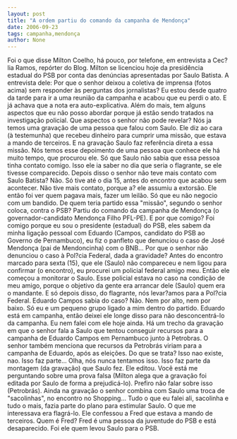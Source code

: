 ```yaml
---
layout: post
title: "A ordem partiu do comando da campanha de Mendonça"
date: 2006-09-23
tags: campanha,mendonça
author: None
---
```

Foi o que disse Milton Coelho, há pouco, por telefone, em entrevista a Cec?lia Ramos, repórter do Blog. 
Milton se licenciou hoje da presidência estadual do PSB por conta das denúncias apresentadas por Saulo Batista.
A entrevista dele:
Por que o senhor deixou a coletiva de imprensa (fotos acima) sem responder às perguntas dos jornalistas?
Eu estou desde quatro da tarde para ir a uma reunião da campanha e acabou que eu perdi o ato. E já achava que a nota era auto-explicativa. Além do mais, tem alguns aspectos que eu não posso abordar porque já estão sendo tratados na investigação policial. 
Que aspectos o senhor não pode revelar?
Nós ja temos uma gravação de uma pessoa que falou com Saulo. Ele diz ao cara (à testemunha) que recebeu dinheiro para cumprir uma missão, que estava a mando de terceiros. E na gravação Saulo faz referência direta a essa missão. Nós temos esse depoimento de uma pessoa que conhece ele há muito tempo, que procurou ele. Só que Saulo não sabia que essa pessoa tinha contato comigo. Isso ele ia saber no dia que seria o flagrante, se ele tivesse comparecido.
Depois disso o senhor não teve mais contato com Saulo Batista?
Não. Só tive até o dia 15, antes do encontro que acabou sem acontecer. Não tive mais contato, porque a? ele assumiu a extorsão. Ele então foi ver quem pagava mais, fazer um leilão. Só que eu não negocio com um bandido. 
De quem teria partido essa \"missão\", segundo o senhor coloca, contra o PSB?
Partiu do comando da campanha de Mendonça (o governador-candidato Mendonça Filho PFL-PE). E por que comigo? Foi comigo porque eu sou o presidente (estadual) do PSB, eles sabem da minha ligação pessoal com Eduardo (Campos, candidato do PSB ao Governo de Pernambuco), eu fiz o panfleto que denunciou o caso de José Mendonça (pai de Mendoncinha) com o BNB... 
Por que o senhor não denunciou o caso à Pol?cia Federal, dada a gravidade?
Antes do encontro marcado para sexta (15), que ele (Saulo) não compareceu e nem ligou para confirmar (o encontro), eu procurei um policial federal amigo meu. Então ele começou a monitorar o Saulo. Esse policial estava no caso na condição de meu amigo, porque o objetivo da gente era arrancar dele (Saulo) quem era o mandante. E só depois disso, do flagrante, nós levar?amos para a Pol?cia Federal. 
Eduardo Campos sabia do caso?
Não. Nem por alto, nem por baixo. Só eu e um pequeno grupo ligado a mim dentro do partido. Eduardo está em campanha, então deixei ele longe disso para não desconcentrá-lo da campanha. Eu nem falei com ele hoje ainda. 
Há um trecho da gravação em que o senhor fala a Saulo que tentou conseguir recursos para a campanha de Eduardo Campos em Pernambuco junto à Petrobras. O senhor também menciona que recursos da Petrobrás viriam para a campanha de Eduardo, após as eleições. Do que se trata?
Isso nao existe, nao. Isso faz parte... Olha, nós nunca tentamos isso. Isso faz parte da montagem (da gravação) que Saulo fez. Ele editou. Você está me perguntando sobre uma prova falsa (Milton alega que a gravação foi editada por Saulo de forma a prejudicá-lo). Prefiro não falar sobre isso (Petrobrás). 
Ainda na gravação o senhor combina com Saulo uma troca de \"sacolinhas\", no encontro no Shopping... 
Tudo o que eu falei ali, sacolinha e tudo o mais, fazia parte do plano para estimular Saulo. O que me interessava era flagrá-lo. Ele confessou a Fred que estava a mando de terceiros. 
Quem é Fred?
Fred é uma pessoa da juventude do PSB e está desaparecido. Foi ele quem levou Saulo para o PSB. 